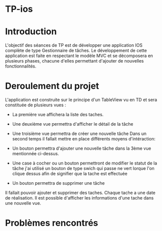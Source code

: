 # TP-ios

# Introduction

L'objectif des séances de TP est de développer une application IOS complète de type Gestionnaire de tâches. Le développement de cette application est faite en respectant le modèle MVC et se décomposera en plusieurs phases, 
chacune d'elles permettant d'ajouter de nouvelles fonctionnalités.

# Deroulement du projet
L'application est construite sur le principe d'un TableView vu en TD et sera constituée de plusieurs vues :

 - La première vue affichera la liste des taches.
 - Une deuxième vue permettra d'afficher le détail de la tâche
 - Une troisième vue permettra de créer une nouvelle tâche
Dans un second temps il fallait mettre en place différents moyens d'intéraction:

 - Un bouton permettra d'ajouter une nouvelle tâche dans la 3ème vue mentionnée ci-dessus.
 - Une case à cocher ou un bouton permettront de modifier le statut de la tâche j'ai utilisé un bouton de type swich qui passe ne vert lorque l'on clique dessus afin de signifier que la tache est effectuée
 - Un bouton permettra de supprimer une tâche

Il fallait pouvoir ajouter et supprimer des taches. Chaque tache a une date de réalisation. Il est possible d'afficher les informations d'une tache dans une nouvelle vue.

# Problèmes rencontrés
